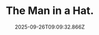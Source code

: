 ---
title: The Man in a Hat.
date: 2025-09-26T09:09:32.866Z
tags:
  - First-Things-First
categories:
  - 新概念
description: 记得填写描述内容哦~~~
---